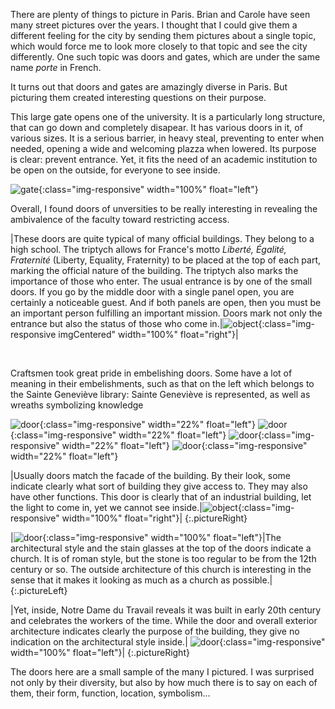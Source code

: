 There are plenty of things to picture in Paris. Brian and Carole have seen many street pictures over the years. I thought that I could give them a different feeling for the city by sending them pictures about a single topic, which would force me to look more closely to that topic and see the city differently. One such topic was doors and gates, which are under the same name *porte* in French.

It turns out that doors and gates are amazingly diverse in Paris. But picturing them created interesting questions on their purpose.

This large gate opens one of the university. It is a particularly long structure, that can go down and completely disapear. It has various doors in it, of various sizes. It is a serious barrier, in heavy steal, preventing to enter when needed, opening a wide and welcoming plazza when lowered. Its purpose is clear: prevent entrance. Yet, it fits the need of an academic institution to be open on the outside, for everyone to see inside.

![gate]({{site.baseurl}}/photography/doors/IMG_E7301.JPG){:class="img-responsive" width="100%" float="left"} 

Overall, I found doors of unversities to be really interesting in revealing the ambivalence of the faculty toward restricting access.


|These doors are quite typical of many official buildings. They belong to a high school. The triptych allows for France's motto *Liberté, Égalité, Fraternité* (Liberty, Equality, Fraternity) to be placed at the top of each part, marking the official nature of the building. The triptych also marks the importance of those who enter. The usual entrance is by one of the small doors. If you go by the middle door with a single panel open, you are certainly a noticeable guest. And if both panels are open, then you must be an important person fulfilling an important mission. Doors mark not only the entrance but also the status of those who come in.|![object]({{site.baseurl}}/photography/doors/IMG_7361.JPG){:class="img-responsive imgCentered" width="100%" float="right"}|

<br>

Craftsmen took great pride in embelishing doors. Some have a lot of meaning in their embelishments, such as that on the left which belongs to the Sainte Geneviève library: Sainte Geneviève is represented, as well as wreaths symbolizing knowledge

![door]({{site.baseurl}}/photography/doors/IMG_E7306.JPG){:class="img-responsive" width="22%" float="left"} 
![door]({{site.baseurl}}/photography/doors/IMG_E7377.JPG){:class="img-responsive" width="22%" float="left"} 
![door]({{site.baseurl}}/photography/doors/IMG_E7386.JPG){:class="img-responsive" width="22%" float="left"} 
![door]({{site.baseurl}}/photography/doors/IMG_E7428.JPG){:class="img-responsive" width="22%" float="left"} 

|Usually doors match the facade of the building. By their look, some indicate clearly what sort of building they give access to. They may also have other functions. This door is clearly that of an industrial building, let the light to come in, yet we cannot see inside.|![object]({{site.baseurl}}/photography/doors/IMG_7317.JPG){:class="img-responsive" width="100%" float="right"}|
{:.pictureRight}

|![door]({{site.baseurl}}/photography/doors/IMG_E7343.JPG){:class="img-responsive" width="100%" float="left"}|The architectural style and the stain glasses at the top of the doors indicate a church. It is of roman style, but the stone is too regular to be from the 12th century or so. The outside architecture of this church is interesting in the sense that it makes it looking as much as a church as possible.|
{:.pictureLeft}

|Yet, inside, Notre Dame du Travail reveals it was built in early 20th century and celebrates the workers of the time. While the door and overall exterior architecture indicates clearly the purpose of the building, they give no indication on the architectural style inside.| ![door]({{site.baseurl}}/photography/doors/IMG_7340.JPG){:class="img-responsive" width="100%" float="left"}|
{:.pictureRight}

The doors here are a small sample of the many I pictured. I was surprised not only by their diversity, but also by how much there is to say on each of them, their form, function, location, symbolism...


